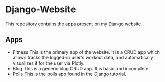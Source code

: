 # Django-Website

This repository contains the apps present on my Django website.

## Apps

- Fitness
  This is the primary app of the website. It is a CRUD app which allows tracks the logged-in user's workout data, and automatically visualizes it for the user via    Plotly.
- Blog
  This is a generic blog CRUD app. It is basic and incomplete.
- Polls
  This is the polls app found in the Django tutorial.
